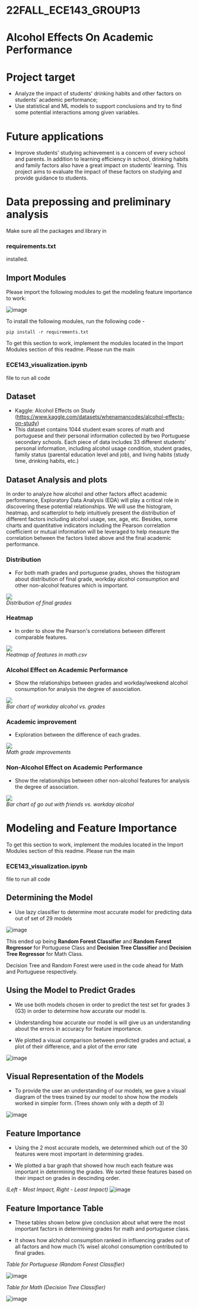 # 22FALL_ECE143_GROUP13
# Alcohol Effects On Academic Performance

# Project target
- Analyze the impact of students' drinking habits and other factors on students’ academic performance;
- Use statistical and  ML models to support conclusions and try to find some potential interactions among given variables.

# Future applications
- Improve students' studying achievement is a concern of every school and parents. In addition to learning efficiency in school, drinking habits and family factors also have a great impact on students' learning. This project aims to evaluate the impact of these factors on studying and provide guidance to students.

# Data prepossing and preliminary analysis

Make sure all the packages and library in
### requirements.txt
installed.

## Import Modules

Please import the following modules to get the modeling feature importance to work:

![image](https://user-images.githubusercontent.com/91287767/203297270-d206e2c3-66db-4a51-9864-4876d05064f1.png)

To install the following modules, run the following code - 
```
pip install -r requirements.txt
```

To get this section to work, implement the modules located in the Import Modules section of this readme. Please run the main
### ECE143_visualization.ipynb 
file to run all code

## Dataset
- Kaggle: Alcohol Effects on Study (https://www.kaggle.com/datasets/whenamancodes/alcohol-effects-on-study)
- This dataset contains 1044 student exam scores of math and portuguese and their personal information collected by two Portuguese secondary schools. Each piece of data includes 33 different students’ personal information, including alcohol usage condition, student grades, family status (parental education level and job), and living habits (study time, drinking habits, etc.)

## Dataset Analysis and plots
In order to analyze how alcohol and other factors affect academic performance, Exploratory Data Analysis (EDA) will play a critical role in discovering these potential relationships. We will use the histogram, heatmap, and scatterplot to help intuitively present the distribution of different factors including alcohol usage, sex, age, etc. Besides, some charts and quantitative indicators including the Pearson correlation coefficient or mutual information will be leveraged to help measure the correlation between the factors listed above and the final academic performance.

### Distribution
- For both math grades and portuguese grades, shows the histogram about distribution of final grade, workday alcohol consumption and other non-alcohol features which is important.

![](https://github.com/KeterWen/22FALL_ECE143_GROUP13/blob/main/plot/hist_G3.png)
<br>
_Distribution of final grades_

### Heatmap
- In order to show the Pearson's correlations between different comparable features.

![](https://github.com/KeterWen/22FALL_ECE143_GROUP13/blob/main/utils/plotter/plot/maths_heatmap.png)
<br>
_Heatmap of features in math.csv_

### Alcohol Effect on Academic Performance
- Show the relationships between grades and workday/weekend alcohol consumption for analysis the degree of association.

![](https://github.com/KeterWen/22FALL_ECE143_GROUP13/blob/main/utils/plotter/plot/bar_Dalc_vs_G.png)
<br>
_Bar chart of workday alcohol vs. grades_

### Academic improvement
- Exploration between the difference of each grades.

![](https://github.com/KeterWen/22FALL_ECE143_GROUP13/blob/main/plot/math_improvment.png)
<br>
_Math grade improvements_

### Non-Alcohol Effect on Academic Performance
- Show the relationships between other non-alcohol features for analysis the degree of association.


![](https://github.com/KeterWen/22FALL_ECE143_GROUP13/blob/main/utils/plotter/plot/bar_goout_vs_DWalc.png)
<br>
_Bar chart of go out with friends vs. workday alcohol_

# Modeling and Feature Importance

To get this section to work, implement the modules located in the Import Modules section of this readme. Please run the main
### ECE143_visualization.ipynb 
file to run all code

## Determining the Model

- Use lazy classifier to determine most accurate model for predicting data out of set of 29 models
  
![image](https://user-images.githubusercontent.com/91287767/203299756-b7ee25eb-75b8-48ea-99c5-3b2962c95ffd.png)

This ended up being **Random Forest Classifier** and **Random Forest Regressor** for Portuguese Class
and **Decision Tree Classifier** and **Decision Tree Regressor** for Math Class.

Decision Tree and Random Forest were used in the code ahead for Math and Portuguese respectively.

## Using the Model to Predict Grades

- We use both models chosen in order to predict the test set for grades 3 (G3) in order to determine how accurate our model is. 

- Understanding how accurate our model is will give us an understanding about the errors in accuracy for feature importance.

- We plotted a visual comparison between predicted grades and actual, a plot of their difference, and a plot of the error rate

![image](https://user-images.githubusercontent.com/91287767/203300114-9c27e22d-d2b9-475c-81f3-f42c18ac319a.png)


## Visual Representation of the Models

- To provide the user an understanding of our models, we gave a visual diagram of the trees trained by our model to show how the models worked in simpler form. (Trees shown only with a depth of 3)

![image](https://user-images.githubusercontent.com/91287767/203300044-06bb2cb6-70d0-4563-8acc-de6703051947.png)


## Feature Importance

- Using the 2 most accurate models, we determined which out of the 30 features were most important in determining grades. 

- We plotted a bar graph that showed how much each feature was important in determining the grades. We sorted these features based on their impact on grades in descinding order. 

_(Left - Most Impact, Right - Least Impact)_
![image](https://user-images.githubusercontent.com/91287767/203299314-687b4aea-ce1f-414e-b825-db4c13506ebb.png)


## Feature Importance Table

- These tables shown below give conclusion about what were the most important factors in determining grades for math and portuguese class. 

- It shows how alchohol consumption ranked in influencing grades out of all factors and how much (% wise) alcohol consumption contributed to final grades.

_Table for Portuguese (Random Forest Classifier)_

![image](https://user-images.githubusercontent.com/91287767/203299197-c8d6dea1-6970-4e3f-8198-69b2bb18c38c.png)

_Table for Math (Decision Tree Classifier)_

![image](https://user-images.githubusercontent.com/91287767/203299253-b19f44dc-db57-4c0d-a864-00d4c707dffd.png)




